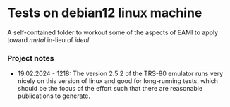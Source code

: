 # Tests on debian12 linux machine

A self-contained folder to workout some of the aspects of EAMI to apply toward _metal_ in-lieu of _ideal_.

### Project notes

* 19.02.2024 - 1218: The version 2.5.2 of the TRS-80 emulator runs very nicely on this version of linux and good for long-running tests, which should be the focus of the effort such that there are reasonable publications to generate.

